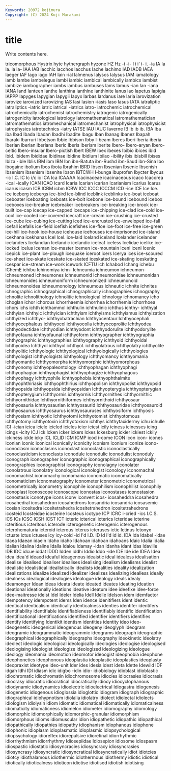 ```yaml
---
Keywords: 20972 kojimura
Copyright: (C) 2024 Koji Murakami
---
```


# title

Write contents here.



tricomorphous
Hystrix hyte hythergraph hyzone HZ Hz -i -i- I i
i' i- i. -ia IA Ia Ia. ia ia- IAA
IAB Iacchic Iacchos Iacchus Iache Iachimo IAD IADB IAEA Iaeger
IAF Iago iago IAH Iain -ial Ialmenus Ialysos Ialysus IAM
iamatology iamb Iambe iambelegus iambi iambic iambical iambically iambics iambist
iambize iambographer iambs iambus iambuses Iams Iamus -ian Ian -iana
IANA Iand Ianteen Ianthe Ianthina ianthine ianthinite Ianus iao Iapetus
Iapigia IAPPP Iapyges Iapygian Iapygii Iapyx Iarbas Iardanus iare Iaria
iarovization iarovize iarovized iarovizing IAS Iasi Iasion -iasis Iaso Iasus
IATA iatraliptic iatraliptics -iatric iatric iatrical -iatrics iatro- iatrochemic iatrochemical
iatrochemically iatrochemist iatrochemistry iatrogenic iatrogenically iatrogenicity iatrological iatrology iatromathematical iatromathematician
iatromathematics iatromechanical iatromechanist iatrophysical iatrophysicist iatrophysics iatrotechnics -iatry IATSE IAU
IAUC Iaverne IB Ib ib ib. IBA Iba iba Ibad
Ibada Ibadan Ibadhi Ibadite Ibagu Iban Ibanag Ibanez Ibapah Ibaraki
Ibarruri Ibbetson Ibbie Ibbison Ibby I-beam Iberes Iberi Iberia iberia
Iberian iberian iberians Iberic Iberis Iberism iberite Ibero- Ibero-aryan Ibero-celtic
Ibero-insular Ibero-pictish Ibert IBEW ibex ibexes Ibibio ibices ibid ibid.
ibidem Ibididae Ibidinae ibidine Ibidium Ibilao -ibility ibis ibisbill ibises
Ibiza -ible Iblis IBM ibm IBN Ibn ibn-Batuta ibn-Rushd ibn-Saud
ibn-Sina Ibo ibogaine ibolium Ibos ibota Ibrahim IBRD Ibsen Ibsenian
Ibsenic Ibsenish Ibsenism ibsenism Ibsenite Ibson IBTCWH I-bunga ibuprofen Ibycter
Ibycus -ic I.C. IC Ic i/c ic ICA Ica ICAAAA
Icacinaceae icacinaceous icaco Icacorea -ical -ically ICAN ICAO Icard Icaria
Icarian icarian Icarianism Icarius Icarus icarus icasm ICB ICBM icbm
ICBW ICC ICCC ICCCM ICD -ice ICE Ice Ice. ice
iceberg icebergs ice-bird ice-blind iceblink iceblinks ice-boat iceboat iceboater iceboating
iceboats ice-bolt icebone ice-bound icebound icebox iceboxes ice-breaker icebreaker icebreakers
ice-breaking ice-brook ice-built ice-cap icecap ice-capped icecaps ice-chipping ice-clad ice-cold
ice-cool ice-cooled ice-covered icecraft ice-cream ice-crushing ice-crusted ice-cube ice-cubing ice-cutting
iced ice-encrusted ice-enveloped ice-fall icefall icefalls ice-field icefish icefishes ice-floe
ice-foot ice-free ice-green ice-hill ice-hook ice-house icehouse icehouses ice-imprisoned ice-island
icekhana icekhanas Icel Icel. ice-laid Iceland iceland Icelander icelander icelanders
Icelandian Icelandic icelandic iceleaf iceless Icelidae icelike ice-locked Icelus iceman
ice-master icemen ice-mountain Iceni iceni Icenic icepick ice-plant ice-plough icequake
iceroot icers Icerya ices ice-scoured ice-sheet ice-skate iceskate ice-skated iceskated
ice-skating iceskating icespar ice-stream ice-work icework ICFTU ich Ichabod Ichang
ichebu IChemE ichibu Ichinomiya ichn- Ichneumia ichneumon ichneumon- ichneumoned Ichneumones
ichneumonid Ichneumonidae ichneumonidan Ichneumonides ichneumoniform ichneumonized ichneumonoid Ichneumonoidea ichneumonology ichneumous
ichneutic ichnite ichnites ichnographic ichnographical ichnographically ichnographies ichnography ichnolite ichnolithology
ichnolitic ichnological ichnology ichnomancy icho ichoglan ichor ichorous ichorrhaemia ichorrhea
ichorrhemia ichorrhoea ichors ichs ichth ichthammol ichthulin ichthulinic ichthus ichthy-
ichthyal ichthyian ichthyic ichthyician ichthyism ichthyisms ichthyismus ichthyization ichthyized ichthyo-
ichthyobatrachian Ichthyocentaur Ichthyocephali ichthyocephalous ichthyocol ichthyocolla ichthyocoprolite Ichthyodea Ichthyodectidae ichthyodian
ichthyodont ichthyodorulite ichthyodorylite ichthyofauna ichthyofaunal ichthyoform ichthyographer ichthyographia ichthyographic ichthyographies
ichthyography ichthyoid ichthyoidal Ichthyoidea Ichthyol ichthyol ichthyol. ichthyolatrous ichthyolatry ichthyolite
ichthyolitic ichthyologic ichthyological ichthyologically ichthyologies ichthyologist ichthyologists ichthyology ichthyomancy ichthyomania
ichthyomantic Ichthyomorpha ichthyomorphic ichthyomorphous ichthyonomy ichthyopaleontology ichthyophagan ichthyophagi ichthyophagian ichthyophagist
ichthyophagize ichthyophagous ichthyophagy ichthyophile ichthyophobia ichthyophthalmite ichthyophthiriasis ichthyophthirius ichthyopolism ichthyopolist
ichthyopsid Ichthyopsida ichthyopsida ichthyopsidan Ichthyopterygia ichthyopterygian ichthyopterygium Ichthyornis ichthyornis Ichthyornithes
ichthyornithic Ichthyornithidae Ichthyornithiformes ichthyornithoid ichthyosaur Ichthyosauria ichthyosaurian ichthyosaurid Ichthyosauridae ichthyosauroid
Ichthyosaurus ichthyosaurus ichthyosauruses ichthyosiform ichthyosis ichthyosism ichthyotic Ichthyotomi ichthyotomist ichthyotomous
ichthyotomy ichthyotoxin ichthyotoxism ichthys ichthytaxidermy ichu ichulle ICI -ician icica
icicle icicled icicles icier iciest icily iciness icinesses icing icings
-icity ICJ ick Icken icker ickers Ickes Ickesburg ickier ickiest
ickily ickiness ickle icky ICL ICLID ICM ICMP icod i-come
ICON icon icon- icones Iconian iconic iconical iconically iconicity iconism
Iconium iconize icono- iconoclasm iconoclasms iconoclast iconoclastic iconoclastically iconoclasticism iconoclasts
iconodule iconodulic iconodulist iconoduly iconograph iconographer iconographic iconographical iconographically iconographies
iconographist iconography iconolagny iconolater iconolatrous iconolatry iconological iconologist iconology iconomachal
iconomachist iconomachy iconomania iconomatic iconomatically iconomaticism iconomatography iconometer iconometric iconometrical
iconometrically iconometry iconophile iconophilism iconophilist iconophily iconoplast Iconoscope iconoscope iconostas
iconostases iconostasion iconostasis iconotype icons iconv iconvert icos- icosaheddra icosahedra
icosahedral icosahedron icosahedrons Icosandria icosandria icosasemic icosian icositedra icositetrahedra icositetrahedron
icositetrahedrons icosteid Icosteidae icosteine Icosteus icotype ICP ICRC i-cried -ics
I.C.S. ICS ICs ICSC ICSH ICST ICT icteric icterical icterics
Icteridae icterine icteritious icteritous icterode icterogenetic icterogenic icterogenous icterohematuria icteroid
icterous icterus icteruses ictic Ictinus Ictonyx ictuate ictus ictuses icy
icy-cold -id I'd I.D. ID Id i'd id id. IDA
Ida Idabel -idae Idaea Idaean idaein Idaho idaho Idahoan idahoan
idahoans Idaic Idalia idalia Idalian Idalina Idaline Idalla Idalou Idamay
-idan Idanha idant Idas Idaville IDB IDC idcue iddat IDDD
Idden iddhi Iddio Iddo -ide IDE Ide ide IDEA Idea
idea idea'd ideaed ideaful ideagenous ideaistic ideal idealess idealisation idealise
idealised idealiser idealises idealising idealism idealisms idealist idealistic idealistical idealistically
idealists idealities ideality idealization idealizations idealize idealized idealizer idealizes idealizing
idealless ideally idealness idealogical idealogies idealogue idealogy ideals idealy ideamonger
Idean ideas ideata ideate ideated ideates ideating ideation ideational ideationally
ideations ideative ideatum idee ideefixe idee-force idee-maitresse ideist Idel Ideler
Idelia Idell Idelle Idelson idem idemfactor idempotency idempotent idems Iden
idence idenitifiers ident identic identical identicalism identically identicalness identies identifer
identifers identifiability identifiable identifiableness identifiably identific identification identificational identifications identified
identifier identifiers identifies identify identifying Identikit identism identities identity ideo
ideo- ideogenetic ideogenical ideogenous ideogeny ideoglyph ideogram ideogramic ideogrammatic ideogrammic
ideograms ideograph ideographic ideographical ideographically ideographs ideography ideokinetic ideolatry ideolect
ideologic ideological ideologically ideologies ideologise ideologised ideologising ideologist ideologize ideologized
ideologizing ideologue ideology ideomania ideomotion ideomotor ideoogist ideophobia ideophone ideophonetics
ideophonous ideoplastia ideoplastic ideoplastics ideoplasty ideopraxist ideotype ideo-unit Ider ides
idesia idest ideta Idette Idewild IDF idgah Idhi IDI idiasm
idic idigbo -idin idio- idiobiology idioblast idioblastic idiochromatic idiochromatin idiochromosome
idiocies idiocrasies idiocrasis idiocrasy idiocratic idiocratical idiocratically idiocy idiocyclophanous idiodynamic
idiodynamics idioelectric idioelectrical Idiogastra idiogenesis idiogenetic idiogenous idioglossia idioglottic idiogram
idiograph idiographic idiographical idiohypnotism idiolalia idiolatry idiolect idiolectal idiolects idiologism
idiolysin idiom idiomatic idiomatical idiomatically idiomaticalness idiomaticity idiomaticness idiomelon idiometer
idiomography idiomology idiomorphic idiomorphically idiomorphic-granular idiomorphism idiomorphous idioms idiomuscular idion
idiopathetic idiopathic idiopathical idiopathically idiopathies idiopathy idiophanism idiophanous idiophone idiophonic
idioplasm idioplasmatic idioplasmic idiopsychological idiopsychology idioreflex idiorepulsive idioretinal idiorrhythmic idiorrhythmism
idiorrhythmy Idiosepiidae Idiosepion idiosome idiospasm idiospastic idiostatic idiosyncracies idiosyncracy idiosyncrasies
idiosyncrasy idiosyncratic idiosyncratical idiosyncratically idiot idiotcies idiotcy idiothalamous idiothermic idiothermous
idiothermy idiotic idiotical idiotically idioticalness idioticon idiotise idiotised idiotish idiotising
